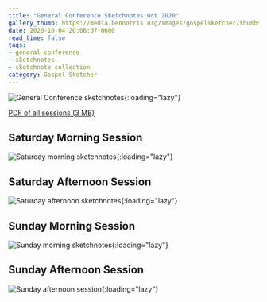 ```yaml
---
title: "General Conference Sketchnotes Oct 2020"
gallery_thumb: https://media.bennorris.org/images/gospelsketcher/thumbs/oct-20-intro.jpg
date: 2020-10-04 20:06:07-0600
read_time: false
tags:
- general conference
- sketchnotes
- sketchnote collection
category: Gospel Sketcher
---
```


![General Conference sketchnotes](https://media.bennorris.org/images/gospelsketcher/general-conference/oct-2020/oct-20-intro.jpg){:loading="lazy"}

[PDF of all sessions (3 MB)](https://media.bennorris.org/images/gospelsketcher/general-conference/oct-2020/oct-2020-general-confrerence-sketchnotes.pdf)

## Saturday Morning Session

![Saturday morning sketchnotes](https://media.bennorris.org/images/gospelsketcher/general-conference/oct-2020/oct-20-1-sat-am.jpg){:loading="lazy"}

## Saturday Afternoon Session

![Saturday afternoon sketchnotes](https://media.bennorris.org/images/gospelsketcher/general-conference/oct-2020/oct-20-2-sat-pm.jpg){:loading="lazy"}

## Sunday Morning Session

![Sunday morning sketchnotes](https://media.bennorris.org/images/gospelsketcher/general-conference/oct-2020/oct-20-4-sun-am.jpg){:loading="lazy"}

## Sunday Afternoon Session

![Sunday afternoon session](https://media.bennorris.org/images/gospelsketcher/general-conference/oct-2020/oct-20-5-sun-pm.jpg){:loading="lazy"}